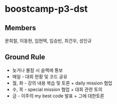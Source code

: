 # boostcamp-p3-dst

## Members

문희철, 이동현, 임현택, 임승빈, 최건우, 성인규



## Ground Rule

- 늦거나 불참 시 슬랙에 통보
- 매일 - 대회 현황 및 코드 공유
- 월, 화 - 강의 내용 복습 및 토론 + daily mission 협업
- 수, 목 - special mission 협업 + 대회 관련 토의
- 금 - 이주의 my best code 발표 + 그에 대한토론
